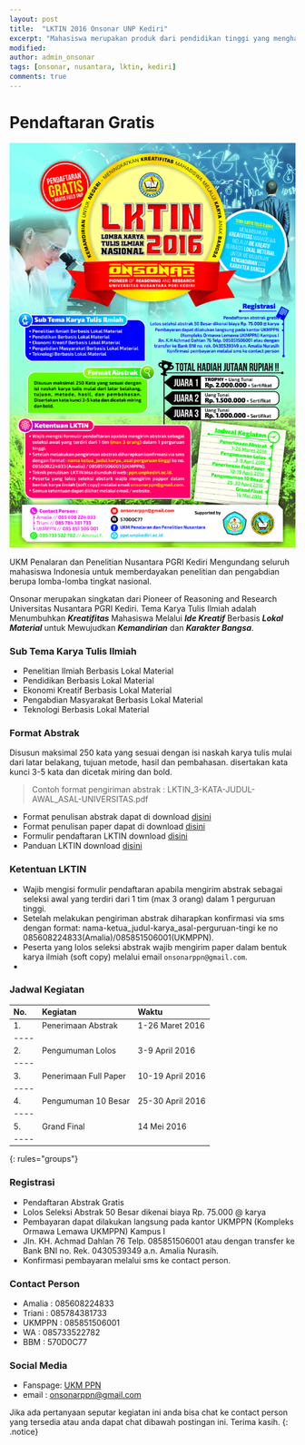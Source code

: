 ```yaml
---
layout: post
title:  "LKTIN 2016 Onsonar UNP Kediri"
excerpt: "Mahasiswa merupakan produk dari pendidikan tinggi yang menghasilkan lulusan yang mempunyai sikap kecendekiawanan. Sikap tersebut meliputi sikap sebagai penemu, pemadu, penerap, serta sebagai pengembang IPTEKS. Untuk itu, mahasiswa yang merupakan salah satu kelompok masyarakat ilmiah harus mempunyai ciri kehidupan akademis yang dinamis."
modified: 
author: admin_onsonar
tags: [onsonar, nusantara, lktin, kediri]
comments: true
---
```


# Pendaftaran Gratis

![Poster](../files/onsonar/PosterLKTIN4.jpg)

UKM Penalaran dan Penelitian Nusantara PGRI Kediri Mengundang seluruh mahasiswa Indonesia untuk memberdayakan penelitian dan pengabdian berupa lomba-lomba tingkat nasional.

Onsonar merupakan singkatan dari Pioneer of Reasoning and Research Universitas Nusantara PGRI Kediri. Tema Karya Tulis Ilmiah adalah Menumbuhkan ***Kreatifitas*** Mahasiswa Melalui ***Ide Kreatif*** Berbasis ***Lokal Material*** untuk Mewujudkan ***Kemandirian*** dan ***Karakter Bangsa***. 

### Sub Tema Karya Tulis Ilmiah

* Penelitian Ilmiah Berbasis Lokal Material
* Pendidikan Berbasis Lokal Material 
* Ekonomi Kreatif Berbasis Lokal Material
* Pengabdian Masyarakat Berbasis Lokal Material
* Teknologi Berbasis Lokal Material


### Format Abstrak

Disusun maksimal 250 kata yang sesuai dengan isi naskah karya tulis mulai dari latar belakang, tujuan metode, hasil dan pembahasan. disertakan kata kunci 3-5 kata dan dicetak miring dan bold.

> Contoh format pengiriman abstrak : LKTIN_3-KATA-JUDUL-AWAL_ASAL-UNIVERSITAS.pdf

- Format penulisan abstrak dapat di download [disini](/files/onsonar/format-abstrak-onsonar-2016.PDF)
- Format penulisan paper dapat di download [disini](/files/onsonar/Format-Penulisan-Paper.doc)
- Formulir pendaftaran LKTIN download [disini](/files/onsonar/Fromulir_Pendaftaran.doc)
- Panduan LKTIN download [disini](/files/onsonar/Panduan-jadi-2.pdf)

### Ketentuan LKTIN

* Wajib mengisi formulir pendaftaran apabila mengirim abstrak sebagai seleksi awal yang terdiri dari 1 tim (max 3 orang) dalam 1 perguruan tinggi.
* Setelah melakukan pengiriman abstrak diharapkan konfirmasi via sms dengan format: nama-ketua_judul-karya_asal-perguruan-tingi ke no 085608224833(Amalia)/085851506001(UKMPPN).
* Peserta yang lolos seleksi abstrak wajib mengirim paper dalam bentuk karya ilmiah (soft copy) melalui email `onsonarppn@gmail.com`.
* 

### Jadwal Kegiatan

| No. | Kegiatan | Waktu |
|:--------|:-------|:--------|
| 1. | Penerimaan Abstrak   | 1-26 Maret 2016 |
|----
| 2. | Pengumuman Lolos   | 3-9 April 2016 |
|----
| 3. | Penerimaan Full Paper   | 10-19 April 2016 |
|----
| 4. | Pengumuman 10 Besar | 25-30 April 2016 |
|----
| 5. | Grand Final | 14 Mei 2016 |
|----
{: rules="groups"}


### Registrasi
* Pendaftaran Abstrak Gratis
* Lolos Seleksi Abstrak 50 Besar dikenai biaya Rp. 75.000 @ karya
* Pembayaran dapat dilakukan langsung pada kantor UKMPPN (Kompleks Ormawa Lemawa UKMPPN) Kampus I
* Jln. KH. Achmad Dahlan 76 Telp. 085851506001 atau dengan transfer ke Bank BNI no. Rek. 0430539349 a.n. Amalia Nurasih.
* Konfirmasi pembayaran melalui sms ke contact person.


### Contact Person

* Amalia : 085608224833
* Triani : 085784381733
* UKMPPN : 085851506001
* WA 	 : 085733522782
* BBM	 : 570D0C77

### Social Media

- Fanspage: [UKM PPN](https://www.facebook.com/ukm.ppn.unpkediri)
- email	  : onsonarppn@gmail.com

Jika ada pertanyaan seputar kegiatan ini anda bisa chat ke contact person yang tersedia atau anda dapat chat dibawah postingan ini. Terima kasih.
{: .notice}
